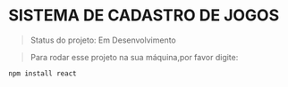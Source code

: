 # SISTEMA DE CADASTRO DE JOGOS #

> Status do projeto: Em Desenvolvimento

> Para rodar esse projeto na sua máquina,por  favor digite:

```
npm install react
```
